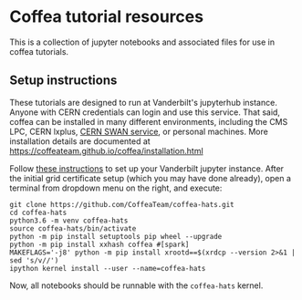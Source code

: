 # Coffea tutorial resources
This is a collection of jupyter notebooks and associated files for use in coffea tutorials.

## Setup instructions
These tutorials are designed to run at Vanderbilt's jupyterhub instance. Anyone with CERN credentials
can login and use this service. That said, coffea can be installed in many different environments, including
the CMS LPC, CERN lxplus, [CERN SWAN service](http://swan.cern.ch), or personal machines. More installation
details are documented at https://coffeateam.github.io/coffea/installation.html

Follow [these instructions](https://twiki.cern.ch/twiki/bin/viewauth/CMS/HATSatLPCSetup2019) to set up
your Vanderbilt jupyter instance. After the initial grid certificate setup (which you may have done already),
open a terminal from dropdown menu on the right, and execute:
```
git clone https://github.com/CoffeaTeam/coffea-hats.git
cd coffea-hats
python3.6 -m venv coffea-hats
source coffea-hats/bin/activate
python -m pip install setuptools pip wheel --upgrade
python -m pip install xxhash coffea #[spark]
MAKEFLAGS='-j8' python -m pip install xrootd==$(xrdcp --version 2>&1 | sed 's/v//')
ipython kernel install --user --name=coffea-hats
```

Now, all notebooks should be runnable with the `coffea-hats` kernel.
